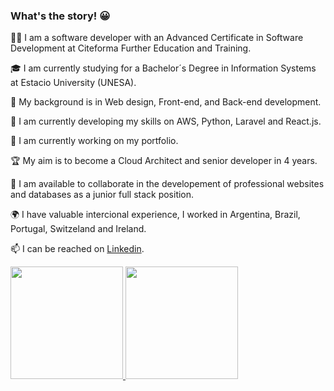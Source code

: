 
### What's the story! 😀

👨‍💻 I am a software developer with an Advanced Certificate in Software Development at Citeforma Further Education and Training.

🎓 I am currently studying for a Bachelor´s Degree in Information Systems at Estacio University (UNESA).

📃 My background is in Web design, Front-end, and Back-end development. 

🌱 I am currently developing my skills on AWS, Python, Laravel and React.js.

🔭 I am currently working on my portfolio.

🏆 My aim is to become a Cloud Architect and senior developer in 4 years.

🔎 I am available to collaborate in the developement of professional websites and databases as a junior full stack position.

🌍 I have valuable intercional experience, I worked in Argentina, Brazil, Portugal, Switzeland and Ireland.

📫 I can be reached on [Linkedin](www.linkedin.com/in/j-n-oliveira/).

<p align="left">
  <a href="https://github.com/jonasnapoles"><img height="180em" src="https://github-readme-stats.vercel.app/api?username=jonasnapoles&show_icons=true&theme=gotham">
  <a href="https://github.com/jonasnapoles"><img height="180em" src="https://github-readme-stats.vercel.app/api/top-langs/?username=jonasnapoles&hide=html,css&langs_count=10&layout=compact&theme=gotham">
</p>

